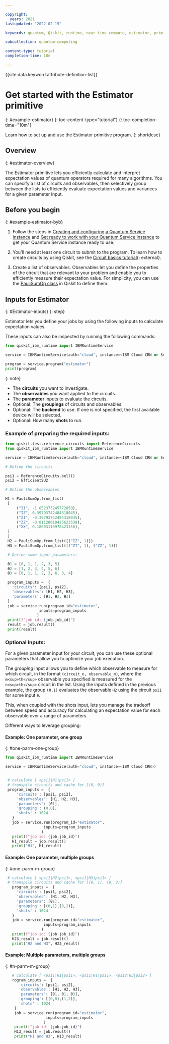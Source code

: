 ```yaml
---

copyright:
  years: 2021
lastupdated: "2022-02-15"

keywords: quantum, Qiskit, runtime, near time compute, estimator, primitive

subcollection: quantum-computing

content-type: tutorial
completion-time: 10m

---
```


{{site.data.keyword.attribute-definition-list}}

# Get started with the Estimator primitive
{: #example-estimator}
{: toc-content-type="tutorial"}
{: toc-completion-time="10m"}

Learn how to set up and use the Estimator primitive program.
{: shortdesc}

## Overview
{: #estimator-overview}

The Estimator primitive lets you efficiently calculate and interpret expectation values of quantum operators required for many algorithms. You can specify a list of circuits and observables, then selectively group between the lists to efficiently evaluate expectation values and variances for a given parameter input.  


## Before you begin
{: #example-estimator-byb}

1. Follow the steps in [Creating and configuring a Quantum Service instance](/docs/quantum-computing?topic=quantum-computing-create-config-instance) and [Get ready to work with your Quantum Service instance](/docs/quantum-computing?topic=quantum-computing-access) to get your Quantum Service instance ready to use.

2. You'll need at least one circuit to submit to the program. To learn how to create circuits by using Qiskit, see the [Circuit basics tutorial](https://qiskit.org/documentation/tutorials/circuits/01_circuit_basics.html){: external}.

3. Create a list of observables. Observables let you define the properties of the circuit that are relevant to your problem and enable you to efficiently measure their expectation value. For simplicity, you can use the [PauliSumOp class](https://qiskit.org/documentation/stubs/qiskit.opflow.primitive_ops.html#module-qiskit.opflow.primitive_ops) in Qiskit to define them.

## Inputs for Estimator
{: #Estimator-inputs}
{: step}

Estimator lets you define your jobs by using the following inputs to calculate expectation values.

These inputs can also be inspected by running the following commands:

  ```Python
  from qiskit_ibm_runtime import IBMRuntimeService

  service = IBMRuntimeService(auth="cloud", instance=<IBM Cloud CRN or Service Name>)

  program = service.program("estimator")
  print(program)
  ```
  {: note}


* The **circuits** you want to investigate.
* The **observables** you want applied to the circuits.
* The **parameter** inputs to evaluate the circuits.
* Optional: The **groupings** of circuits and observables.
* Optional: The **backend** to use.  If one is not specified, the first available device will be selected.
* Optional: How many **shots** to run.

### Example of preparing the required inputs:

   ```Python
   from qiskit.test.reference_circuits import ReferenceCircuits
   from qiskit_ibm_runtime import IBMRuntimeService

   service = IBMRuntimeService(auth="cloud", instance=<IBM Cloud CRN or Service Name>)

   # Define the circuits

   psi1 = ReferenceCircuits.bell()
   psi2 = EfficientSU2

   # Define the observables

   H1 = PauliSumOp.from_list(
    [
        ("II", -1.052373245772859),
        ("IZ", 0.39793742484318045),
        ("ZI", -0.39793742484318045),
        ("ZZ", -0.01128010425623538),
        ("XX", 0.18093119978423156),
    ]
    )
    H2 = PauliSumOp.from_list([("IZ", 1)])
    H3 = PauliSumOp.from_list([("ZI", 1), ("ZZ", 1)])

    # Define some input parameters:

    θ1 = [0, 1, 1, 2, 3, 5]
    θ2 = [1, 2, 3, 4, 5, 6]
    θ3 = [0, 1, 1, 2, 2, 6, 3, 4]

    program_inputs =  {
      'circuits': [psi1, psi2],
      'observables': [H1, H2, H3],
      'parameters': [θ1, θ2, θ3]
    }
    job = service.run(program_id="estimator",
                  inputs=program_inputs
                 )
    print(f"job id: {job.job_id}")
    result = job.result()
    print(result)

   ```

### Optional Inputs:

For a given parameter input for your circuit, you can use these optional parameters that allow you to optimize your job execution.

The *grouping* input allows you to define which observable to measure for which circuit, in the format `(circuit_n, observable_m)`, where the `m<sup>th</sup>` observable you specified is measured for the `n<sup>th</sup>` circuit in the list. Using the inputs defined in the previous example, the group `(0,1)` evaluates the observable `H2` using the circuit `psi1` for some input `θ`.

This, when coupled with the shots input, lets you manage the tradeoff between speed and accuracy for calculating an expectation value for each observable over a range of parameters.

Different ways to leverage grouping:

#### Example: One parameter, one group
{: #one-parm-one-group}

 ```python
 from qiskit_ibm_runtime import IBMRuntimeService

 service = IBMRuntimeService(auth="cloud", instance=<IBM Cloud CRN>)


  # calculate [ <psi1|H1|psi1> ]
  # transpile circuits and cache for [(0, 0)]
  program_inputs =  {
      'circuits': [psi1, psi2],
      'observables': [H1, H2, H3],
      'parameters': [θ1],
      'grouping': (0,0),
      'shots' : 1024
    }
    job = service.run(program_id="estimator",
                  inputs=program_inputs
                 )
    print(f"job id: {job.job_id}")
    H1_result = job.result()
    print("H1", H1_result)

 ```

#### Example: One parameter, multiple groups
{: #one-parm-m-group}

 ```python
  # calculate [ <psi1|H2|psi1>, <psi1|H3|psi1> ]
  # transpile circuits and cache for [(0, 1), (0, 2)]
    program_inputs =  {
      'circuits': [psi1, psi2],
      'observables': [H1, H2, H3],
      'parameters': [θ1],
      'grouping': [(0,1),(0,2)],
      'shots' : 1024
    }
    job = service.run(program_id="estimator",
                  inputs=program_inputs
                 )
    print(f"job id: {job.job_id}")
    H23_result = job.result()
    print("H2 and H3", H23_result)
 ```

#### Example: Multiple parameters, multiple groups
{: #n-parm-m-group}

```python
   # calculate [ <psi1|H1|psi1>, <psi1|H1|psi1>, <psi2|H3|psi2> ]
   rogram_inputs =  {
      'circuits': [psi1, psi2],
      'observables': [H1, H2, H3],
      'parameters': [θ1, θ1, θ3],
      'grouping': [(0,0),(1,2)],
      'shots' : 1024
    }
    job = service.run(program_id="estimator",
                  inputs=program_inputs
                 )
    print(f"job id: {job.job_id}")
    H13_result = job.result()
    print("H1 and H3", H13_result)
 ```
